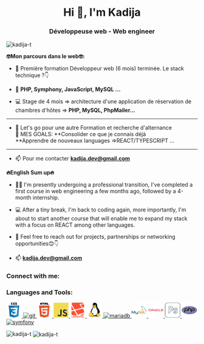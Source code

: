 <h1 align="center">Hi 👋, I'm Kadija</h1>
<h3 align="center">Développeuse web - Web engineer </h3>

<p align="left"> <img src="https://komarev.com/ghpvc/?username=kadija-t&label=Profile%20views&color=0e75b6&style=flat" alt="kadija-t" /> </p>

<strong> 🤓Mon parcours dans le web🤓: </strong> <br>
  
- 🔭 Première formation Développeur web (6 mois) terminée. Le stack technique ?👇

- 🌱 **PHP, Symphony, JavaScript, MySQL ...**
  
- 💻 Stage de 4 mois => architecture d'une application de réservation de chambres d'hôtes => **PHP, MySQL, PhpMailer...**

                  
***
  - 💪 Let's go pour une autre Formation et recherche d'alternance <br>
   📢 MES GOALS: **Consolider ce que je connais déjà <br>
                 **Apprendre de nouveaux languages =>REACT/TYPESCRIPT ... <br>          
***

  
- 📫 Pour me contacter **kadija.dev@gmail.com**

<strong> 🔥English Sum up🔥</strong>

- 👩‍🎓 I'm presently undergoing a professional transition, I've completed a first course in web engineering a few months ago, followed by a 4-month internship. 

- 💻 After a tiny break, I'm back to coding again, more importantly, I'm about to start another course that will enable me to expand my stack with a focus on REACT among other languages.

- 🤝 Feel free to reach out for projects, partnerships or networking opportunities😊👇

- 📫  **kadija.dev@gmail.com**
  
<h3 align="left">Connect with me:</h3>
<p align="left">
</p>

<h3 align="left">Languages and Tools:</h3>
<p align="left"> <a href="https://www.w3schools.com/css/" target="_blank" rel="noreferrer"> <img src="https://raw.githubusercontent.com/devicons/devicon/master/icons/css3/css3-original-wordmark.svg" alt="css3" width="40" height="40"/> </a> <a href="https://git-scm.com/" target="_blank" rel="noreferrer"> <img src="https://www.vectorlogo.zone/logos/git-scm/git-scm-icon.svg" alt="git" width="40" height="40"/> </a> <a href="https://www.w3.org/html/" target="_blank" rel="noreferrer"> <img src="https://raw.githubusercontent.com/devicons/devicon/master/icons/html5/html5-original-wordmark.svg" alt="html5" width="40" height="40"/> </a> <a href="https://developer.mozilla.org/en-US/docs/Web/JavaScript" target="_blank" rel="noreferrer"> <img src="https://raw.githubusercontent.com/devicons/devicon/master/icons/javascript/javascript-original.svg" alt="javascript" width="40" height="40"/> </a> <a href="https://laravel.com/" target="_blank" rel="noreferrer"> <img src="https://raw.githubusercontent.com/devicons/devicon/master/icons/laravel/laravel-plain-wordmark.svg" alt="laravel" width="40" height="40"/> </a> <a href="https://www.linux.org/" target="_blank" rel="noreferrer"> <img src="https://raw.githubusercontent.com/devicons/devicon/master/icons/linux/linux-original.svg" alt="linux" width="40" height="40"/> </a> <a href="https://mariadb.org/" target="_blank" rel="noreferrer"> <img src="https://www.vectorlogo.zone/logos/mariadb/mariadb-icon.svg" alt="mariadb" width="40" height="40"/> </a> <a href="https://www.mysql.com/" target="_blank" rel="noreferrer"> <img src="https://raw.githubusercontent.com/devicons/devicon/master/icons/mysql/mysql-original-wordmark.svg" alt="mysql" width="40" height="40"/> </a> <a href="https://www.oracle.com/" target="_blank" rel="noreferrer"> <img src="https://raw.githubusercontent.com/devicons/devicon/master/icons/oracle/oracle-original.svg" alt="oracle" width="40" height="40"/> </a> <a href="https://www.photoshop.com/en" target="_blank" rel="noreferrer"> <img src="https://raw.githubusercontent.com/devicons/devicon/master/icons/photoshop/photoshop-line.svg" alt="photoshop" width="40" height="40"/> </a> <a href="https://www.php.net" target="_blank" rel="noreferrer"> <img src="https://raw.githubusercontent.com/devicons/devicon/master/icons/php/php-original.svg" alt="php" width="40" height="40"/> </a> <a href="https://symfony.com" target="_blank" rel="noreferrer"> <img src="https://symfony.com/logos/symfony_black_03.svg" alt="symfony" width="40" height="40"/> </a> </p>

<p><img align="left" src="https://github-readme-stats.vercel.app/api/top-langs?username=kadija-t&show_icons=true&locale=en&layout=compact" alt="kadija-t" /></p>

<p>&nbsp;<img align="center" src="https://github-readme-stats.vercel.app/api?username=kadija-t&show_icons=true&locale=en" alt="kadija-t" /></p>
